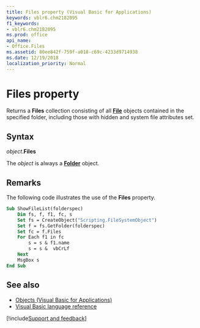 ```yaml
---
title: Files property (Visual Basic for Applications)
keywords: vblr6.chm2182095
f1_keywords:
- vblr6.chm2182095
ms.prod: office
api_name:
- Office.Files
ms.assetid: 80ee842f-759f-a018-c69c-4233d9714938
ms.date: 12/19/2018
localization_priority: Normal
---
```



# Files property

Returns a **Files** collection consisting of all **[File](file-object.md)** objects contained in the specified folder, including those with hidden and system file attributes set.

## Syntax

_object_.**Files**

The _object_ is always a **[Folder](folder-object.md)** object.

## Remarks

The following code illustrates the use of the **Files** property.

```vb
Sub ShowFileList(folderspec)
    Dim fs, f, f1, fc, s
    Set fs = CreateObject("Scripting.FileSystemObject")
    Set f = fs.GetFolder(folderspec)
    Set fc = f.Files
    For Each f1 in fc
        s = s & f1.name 
        s = s &  vbCrLf
    Next
    MsgBox s
End Sub
```

## See also

- [Objects (Visual Basic for Applications)](../objects-visual-basic-for-applications.md)
- [Visual Basic language reference](visual-basic-language-reference.md)

[!include[Support and feedback](~/includes/feedback-boilerplate.md)]